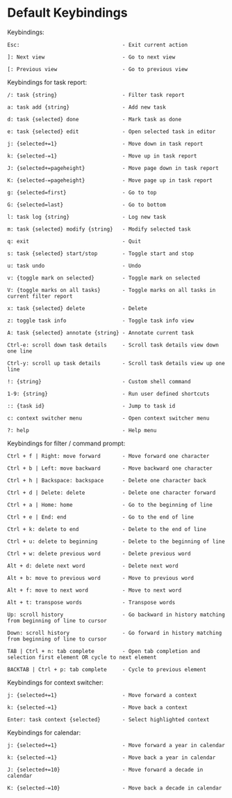 # Default Keybindings

Keybindings:

    Esc:                                 - Exit current action

    ]: Next view                         - Go to next view

    [: Previous view                     - Go to previous view


Keybindings for task report:

    /: task {string}                     - Filter task report

    a: task add {string}                 - Add new task

    d: task {selected} done              - Mark task as done

    e: task {selected} edit              - Open selected task in editor

    j: {selected+=1}                     - Move down in task report

    k: {selected-=1}                     - Move up in task report

    J: {selected+=pageheight}            - Move page down in task report

    K: {selected-=pageheight}            - Move page up in task report

    g: {selected=first}                  - Go to top

    G: {selected=last}                   - Go to bottom

    l: task log {string}                 - Log new task

    m: task {selected} modify {string}   - Modify selected task

    q: exit                              - Quit

    s: task {selected} start/stop        - Toggle start and stop

    u: task undo                         - Undo

    v: {toggle mark on selected}         - Toggle mark on selected

    V: {toggle marks on all tasks}       - Toggle marks on all tasks in current filter report

    x: task {selected} delete            - Delete

    z: toggle task info                  - Toggle task info view

    A: task {selected} annotate {string} - Annotate current task

    Ctrl-e: scroll down task details     - Scroll task details view down one line

    Ctrl-y: scroll up task details       - Scroll task details view up one line

    !: {string}                          - Custom shell command

    1-9: {string}                        - Run user defined shortcuts

    :: {task id}                         - Jump to task id

    c: context switcher menu             - Open context switcher menu

    ?: help                              - Help menu

Keybindings for filter / command prompt:

    Ctrl + f | Right: move forward       - Move forward one character

    Ctrl + b | Left: move backward       - Move backward one character

    Ctrl + h | Backspace: backspace      - Delete one character back

    Ctrl + d | Delete: delete            - Delete one character forward

    Ctrl + a | Home: home                - Go to the beginning of line

    Ctrl + e | End: end                  - Go to the end of line

    Ctrl + k: delete to end              - Delete to the end of line

    Ctrl + u: delete to beginning        - Delete to the beginning of line

    Ctrl + w: delete previous word       - Delete previous word

    Alt + d: delete next word            - Delete next word

    Alt + b: move to previous word       - Move to previous word

    Alt + f: move to next word           - Move to next word

    Alt + t: transpose words             - Transpose words

    Up: scroll history                   - Go backward in history matching from beginning of line to cursor

    Down: scroll history                 - Go forward in history matching from beginning of line to cursor

    TAB | Ctrl + n: tab complete         - Open tab completion and selection first element OR cycle to next element

    BACKTAB | Ctrl + p: tab complete     - Cycle to previous element


Keybindings for context switcher:

    j: {selected+=1}                     - Move forward a context

    k: {selected-=1}                     - Move back a context

    Enter: task context {selected}       - Select highlighted context


Keybindings for calendar:

    j: {selected+=1}                     - Move forward a year in calendar

    k: {selected-=1}                     - Move back a year in calendar

    J: {selected+=10}                    - Move forward a decade in calendar

    K: {selected-=10}                    - Move back a decade in calendar
